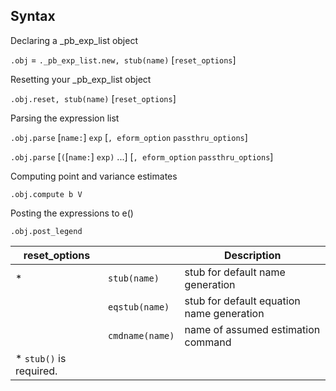 ## Syntax

Declaring a \_pb\_exp\_list object

`.obj` = `._pb_exp_list.new, stub(name)` \[`reset_options`\]

Resetting your \_pb\_exp\_list object

`.obj.reset, stub(name)` \[`reset_options`\]

Parsing the expression list

`.obj.parse` \[`name:`\] `exp` \[`, eform_option`
`passthru_options`\]

`.obj.parse` \[`(`\[`name:`\] `exp)` ...\] \[`, eform_option`
`passthru_options`\]

Computing point and variance estimates

`.obj.compute b V`

Posting the expressions to e()

`.obj.post_legend`

| reset\_options           |                 | Description                               |
|--------------------------|-----------------|-------------------------------------------|
| \*                       | `stub(name)`    | stub for default name generation          |
|                          | `eqstub(name)`  | stub for default equation name generation |
|                          | `cmdname(name)` | name of assumed estimation command        |
| \* `stub()` is required. |                 |                                           |
